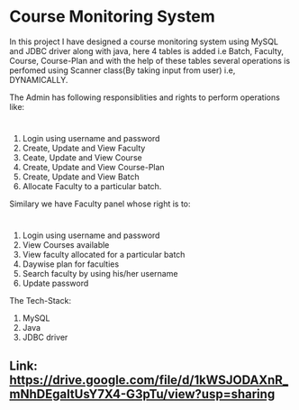 # Course Monitoring System

In this project I have designed a course monitoring system using MySQL and JDBC driver along with java, here 4 tables is added i.e Batch, Faculty, Course, Course-Plan and with the help of these tables several operations is perfomed using Scanner class(By taking input from user) i.e, DYNAMICALLY. 



The Admin has following responsiblities and rights to perform operations like:
#
1) Login using username and password
2) Create, Update and View Faculty
3) Ceate, Update and View Course
4) Create, Update and View Course-Plan
5) Create, Update and View Batch
6) Allocate Faculty to a particular batch.

Similary we have Faculty panel whose right is to:
#
1) Login using username and password
2) View Courses available
3) View faculty allocated for a particular batch
4) Daywise plan for faculties
5) Search faculty by using his/her username
6) Update password

The Tech-Stack:
1) MySQL
2) Java
3) JDBC driver


## Link: https://drive.google.com/file/d/1kWSJODAXnR_mNhDEgaItUsY7X4-G3pTu/view?usp=sharing

